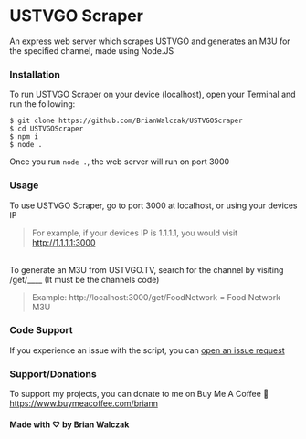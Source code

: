 # USTVGO Scraper
An express web server which scrapes USTVGO and generates an M3U for the specified channel, made using Node.JS


### Installation

To run USTVGO Scraper on your device (localhost), open your Terminal and run the following:

```
$ git clone https://github.com/BrianWalczak/USTVGOScraper
$ cd USTVGOScraper
$ npm i
$ node .
```
Once you run ``node .``, the web server will run on port 3000

### Usage

To use USTVGO Scraper, go to port 3000 at localhost, or using your devices IP
> For example, if your devices IP is 1.1.1.1, you would visit http://1.1.1.1:3000

<br>
To generate an M3U from USTVGO.TV, search for the channel by visiting /get/____ (It must be the channels code)
<br>

> Example: http://localhost:3000/get/FoodNetwork =  Food Network M3U

### Code Support

If you experience an issue with the script, you can <a href="https://github.com/BrianWalczak/USTVGOScraper/issues">open an issue request</a>


### Support/Donations

To support my projects, you can donate to me on Buy Me A Coffee 🙂
https://www.buymeacoffee.com/briann

#### Made with ♡ by Brian Walczak
